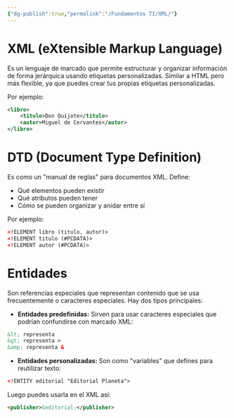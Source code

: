 ```yaml
---
{"dg-publish":true,"permalink":"/Fundamentos TI/XML/"}
---
```


# XML (eXtensible Markup Language)

Es un lenguaje de marcado que permite estructurar y organizar información de forma jerárquica usando etiquetas personalizadas. Similar a HTML pero más flexible, ya que puedes crear tus propias etiquetas personalizadas.

Por ejemplo:
```XML
<libro>
    <titulo>Don Quijote</titulo>
    <autor>Miguel de Cervantes</autor>
</libro>
```

# DTD (Document Type Definition)

Es como un "manual de reglas" para documentos XML. Define:

- Qué elementos pueden existir
- Qué atributos pueden tener
- Cómo se pueden organizar y anidar entre sí

Por ejemplo:
```XML
<!ELEMENT libro (titulo, autor)>
<!ELEMENT titulo (#PCDATA)>
<!ELEMENT autor (#PCDATA)>
```
# Entidades

Son referencias especiales que representan contenido que se usa frecuentemente o caracteres especiales. Hay dos tipos principales:

- **Entidades predefinidas:** Sirven para usar caracteres especiales que podrían confundirse con marcado XML:
```XML
&lt; representa 
&gt; representa >
&amp; representa &
```

- **Entidades personalizadas:** Son como "variables" que defines para reutilizar texto:
```XML
<!ENTITY editorial "Editorial Planeta">
```
Luego puedes usarla en el XML así:
```XML
<publisher>&editorial;</publisher>
```